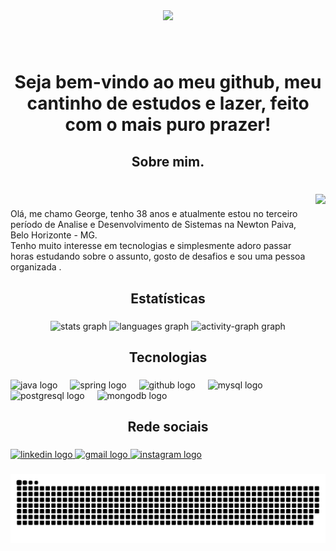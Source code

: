 <div align="center">
  <img height="200" src="https://miro.medium.com/v2/resize:fit:768/1*lGR0gfZzZMNk7DoRx-vmQA.png"  />
</div>

###
###

<br clear="both">


<h1 align="center">Seja bem-vindo ao meu github, meu cantinho de estudos e lazer, feito com o mais puro prazer!</h1>

###

<h2 align="center">Sobre mim.</h2>

###

<br clear="both">

<img align="right" height="150" src="https://png.pngtree.com/png-vector/20230228/ourlarge/pngtree-elearning-concept-man-studying-with-laptopnotebook-man-home-person-vector-png-image_49892160.jpg"  />

###

<p align="left">Olá, me chamo George, tenho 38 anos e atualmente estou no terceiro período de Analise e Desenvolvimento de Sistemas na Newton Paiva, Belo Horizonte - MG.<br>Tenho muito interesse em tecnologias e simplesmente adoro passar horas estudando sobre o assunto, gosto de desafios e sou uma pessoa organizada .</p>

###

<h2 align="center">Estatísticas</h2>

###

<div align="center">
  <img src="https://github-readme-stats.vercel.app/api?username=GeorgeGoncalves&hide_title=false&hide_rank=false&show_icons=true&include_all_commits=true&count_private=true&disable_animations=false&theme=cobalt&locale=en&hide_border=false&order=1" height="120" alt="stats graph"  />
  <img src="https://github-readme-stats.vercel.app/api/top-langs?username=GeorgeGoncalves&locale=en&hide_title=false&layout=compact&card_width=320&langs_count=5&theme=cobalt&hide_border=false&order=2" height="100" alt="languages graph"  />
  <img src="https://github-readme-activity-graph.vercel.app/graph?username=GeorgeGoncalves&radius=16&theme=react&area=true&order=5" height="300" alt="activity-graph graph"  />
</div>

###

<h2 align="center">Tecnologias</h2>

###

<div align="left">
  <img src="https://cdn.jsdelivr.net/gh/devicons/devicon/icons/java/java-original-wordmark.svg" height="40" alt="java logo"  />
  <img width="12" />
  <img src="https://cdn.jsdelivr.net/gh/devicons/devicon/icons/spring/spring-original-wordmark.svg" height="40" alt="spring logo"  />
  <img width="12" />
  <img src="https://cdn.jsdelivr.net/gh/devicons/devicon/icons/github/github-original-wordmark.svg" height="40" alt="github logo"  />
  <img width="12" />
  <img src="https://cdn.jsdelivr.net/gh/devicons/devicon/icons/mysql/mysql-original-wordmark.svg" height="40" alt="mysql logo"  />
  <img width="12" />
  <img src="https://cdn.jsdelivr.net/gh/devicons/devicon/icons/postgresql/postgresql-plain-wordmark.svg" height="40" alt="postgresql logo"  />
  <img width="12" />
  <img src="https://cdn.jsdelivr.net/gh/devicons/devicon/icons/mongodb/mongodb-plain-wordmark.svg" height="40" alt="mongodb logo"  />
</div>

###

<h2 align="center">Rede sociais</h2>

###

<div align="left">
  <a href="https://www.linkedin.com/in/george-gon%C3%A7alves-901971323/?trk=li_LOL_SPIN_global_careers_jobsgtm_conv_acq_july2022_spinv1" target="_blank">
    <img src="https://raw.githubusercontent.com/maurodesouza/profile-readme-generator/master/src/assets/icons/social/linkedin/default.svg" width="52" height="40" alt="linkedin logo"  />
  </a>
  <a href="georgeggmiranda@gmail.com" target="_blank">
    <img src="https://raw.githubusercontent.com/maurodesouza/profile-readme-generator/master/src/assets/icons/social/gmail/default.svg" width="52" height="40" alt="gmail logo"  />
  </a>
  <a href="https://www.instagram.com/geor.geggmiranda/" target="_blank">
    <img src="https://raw.githubusercontent.com/maurodesouza/profile-readme-generator/master/src/assets/icons/social/instagram/default.svg" width="52" height="40" alt="instagram logo"  />
  </a>
</div>

###

###

<img src="https://raw.githubusercontent.com/GeorgeGoncalves/GeorgeGoncalves/output/snake.svg" alt="Snake animation" />

###
